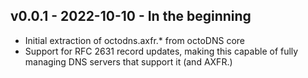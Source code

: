 ## v0.0.1 - 2022-10-10 - In the beginning

* Initial extraction of octodns.axfr.* from octoDNS core
* Support for RFC 2631 record updates, making this capable of fully managing DNS
  servers that support it (and AXFR.)
